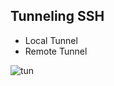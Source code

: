 ## Tunneling SSH

- Local Tunnel
- Remote Tunnel




![tun](https://user-images.githubusercontent.com/4180063/214148347-39dc681c-be2a-4fd8-8bad-ec14e9acdba9.png)
